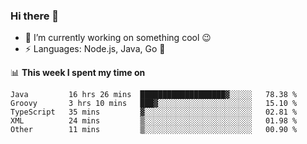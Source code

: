 ### Hi there 👋

<!--
**nodejh/nodejh** is a ✨ _special_ ✨ repository because its `README.md` (this file) appears on your GitHub profile.

Here are some ideas to get you started:

- 🔭 I’m currently working on ...
- 🌱 I’m currently learning ...
- 👯 I’m looking to collaborate on ...
- 🤔 I’m looking for help with ...
- 💬 Ask me about ...
- 📫 How to reach me: ...
- 😄 Pronouns: ...
- ⚡ Fun fact: ...
-->

- 🔭 I’m currently working on something cool :wink:
- ⚡ Languages: Node.js, Java, Go :thought_balloon:

📊 **This week I spent my time on**

<!--START_SECTION:waka-->
```text
Java         16 hrs 26 mins  ███████████████████▓░░░░░   78.38 % 
Groovy       3 hrs 10 mins   ███▓░░░░░░░░░░░░░░░░░░░░░   15.10 % 
TypeScript   35 mins         ▓░░░░░░░░░░░░░░░░░░░░░░░░   02.81 % 
XML          24 mins         ▒░░░░░░░░░░░░░░░░░░░░░░░░   01.98 % 
Other        11 mins         ▒░░░░░░░░░░░░░░░░░░░░░░░░   00.90 % 
```
<!--END_SECTION:waka-->


<!--
:traffic_light: **Visitors**

![visitors](https://visitor-badge.glitch.me/badge?page_id=nodejh.nodejh)
-->
